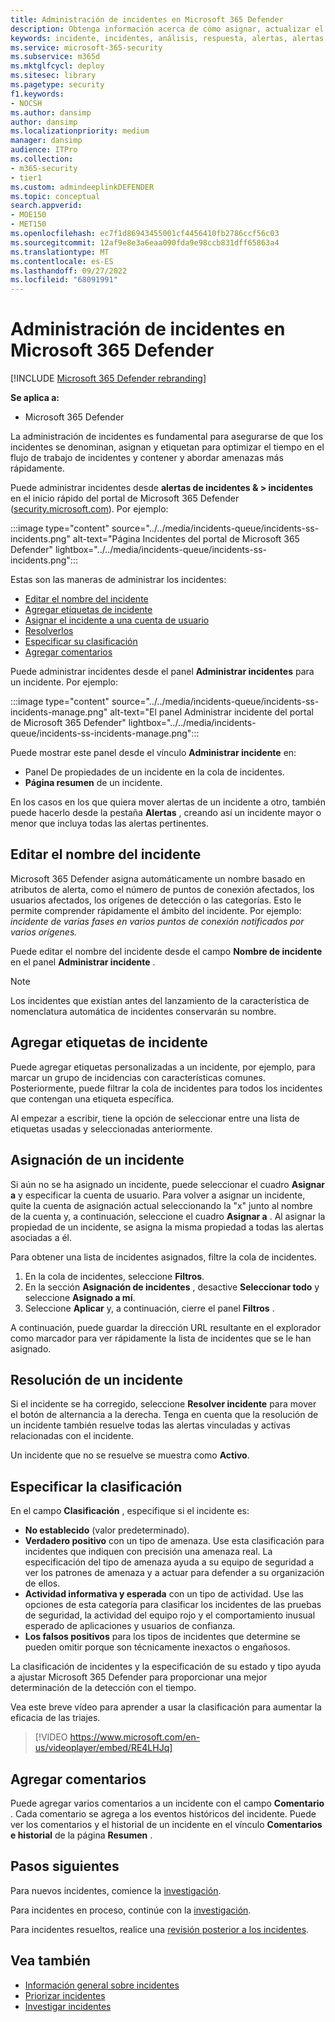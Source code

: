 ```yaml
---
title: Administración de incidentes en Microsoft 365 Defender
description: Obtenga información acerca de cómo asignar, actualizar el estado
keywords: incidente, incidentes, análisis, respuesta, alertas, alertas correlacionadas, asignación, actualización, estado, administración, clasificación, microsoft, 365, m365
ms.service: microsoft-365-security
ms.subservice: m365d
ms.mktglfcycl: deploy
ms.sitesec: library
ms.pagetype: security
f1.keywords:
- NOCSH
ms.author: dansimp
author: dansimp
ms.localizationpriority: medium
manager: dansimp
audience: ITPro
ms.collection:
- m365-security
- tier1
ms.custom: admindeeplinkDEFENDER
ms.topic: conceptual
search.appverid:
- MOE150
- MET150
ms.openlocfilehash: ec7f1d86943455001cf4456410fb2786ccf56c03
ms.sourcegitcommit: 12af9e8e3a6eaa090fda9e98ccb831dff65863a4
ms.translationtype: MT
ms.contentlocale: es-ES
ms.lasthandoff: 09/27/2022
ms.locfileid: "68091991"
---
```

# <a name="manage-incidents-in-microsoft-365-defender"></a>Administración de incidentes en Microsoft 365 Defender

[!INCLUDE [Microsoft 365 Defender rebranding](../includes/microsoft-defender.md)]


**Se aplica a:**
- Microsoft 365 Defender

La administración de incidentes es fundamental para asegurarse de que los incidentes se denominan, asignan y etiquetan para optimizar el tiempo en el flujo de trabajo de incidentes y contener y abordar amenazas más rápidamente.

Puede administrar incidentes desde **alertas de incidentes & > incidentes** en el inicio rápido del portal de Microsoft 365 Defender ([security.microsoft.com](https://security.microsoft.com)). Por ejemplo:

:::image type="content" source="../../media/incidents-queue/incidents-ss-incidents.png" alt-text="Página Incidentes del portal de Microsoft 365 Defender" lightbox="../../media/incidents-queue/incidents-ss-incidents.png":::

Estas son las maneras de administrar los incidentes:

- [Editar el nombre del incidente](#edit-the-incident-name)
- [Agregar etiquetas de incidente](#add-incident-tags)
- [Asignar el incidente a una cuenta de usuario](#assign-an-incident)
- [Resolverlos](#resolve-an-incident)
- [Especificar su clasificación](#specify-the-classification)
- [Agregar comentarios](#add-comments)

Puede administrar incidentes desde el panel **Administrar incidentes** para un incidente. Por ejemplo:

:::image type="content" source="../../media/incidents-queue/incidents-ss-incidents-manage.png" alt-text="El panel Administrar incidente del portal de Microsoft 365 Defender" lightbox="../../media/incidents-queue/incidents-ss-incidents-manage.png":::

Puede mostrar este panel desde el vínculo **Administrar incidente** en:

- Panel De propiedades de un incidente en la cola de incidentes.
- **Página resumen** de un incidente.

En los casos en los que quiera mover alertas de un incidente a otro, también puede hacerlo desde la pestaña **Alertas** , creando así un incidente mayor o menor que incluya todas las alertas pertinentes.

## <a name="edit-the-incident-name"></a>Editar el nombre del incidente

Microsoft 365 Defender asigna automáticamente un nombre basado en atributos de alerta, como el número de puntos de conexión afectados, los usuarios afectados, los orígenes de detección o las categorías. Esto le permite comprender rápidamente el ámbito del incidente. Por ejemplo: *incidente de varias fases en varios puntos de conexión notificados por varios orígenes.*

Puede editar el nombre del incidente desde el campo **Nombre de incidente** en el panel **Administrar incidente** .

> [!NOTE]
> Los incidentes que existían antes del lanzamiento de la característica de nomenclatura automática de incidentes conservarán su nombre.

## <a name="add-incident-tags"></a>Agregar etiquetas de incidente

Puede agregar etiquetas personalizadas a un incidente, por ejemplo, para marcar un grupo de incidencias con características comunes. Posteriormente, puede filtrar la cola de incidentes para todos los incidentes que contengan una etiqueta específica.

Al empezar a escribir, tiene la opción de seleccionar entre una lista de etiquetas usadas y seleccionadas anteriormente.

## <a name="assign-an-incident"></a>Asignación de un incidente

Si aún no se ha asignado un incidente, puede seleccionar el cuadro **Asignar a** y especificar la cuenta de usuario. Para volver a asignar un incidente, quite la cuenta de asignación actual seleccionando la "x" junto al nombre de la cuenta y, a continuación, seleccione el cuadro **Asignar a** . Al asignar la propiedad de un incidente, se asigna la misma propiedad a todas las alertas asociadas a él.

Para obtener una lista de incidentes asignados, filtre la cola de incidentes. 

1. En la cola de incidentes, seleccione **Filtros**.
2. En la sección **Asignación de incidentes** , desactive **Seleccionar todo** y seleccione **Asignado a mí**.
3. Seleccione **Aplicar** y, a continuación, cierre el panel **Filtros** .

A continuación, puede guardar la dirección URL resultante en el explorador como marcador para ver rápidamente la lista de incidentes que se le han asignado.

## <a name="resolve-an-incident"></a>Resolución de un incidente

Si el incidente se ha corregido, seleccione **Resolver incidente** para mover el botón de alternancia a la derecha. Tenga en cuenta que la resolución de un incidente también resuelve todas las alertas vinculadas y activas relacionadas con el incidente.

Un incidente que no se resuelve se muestra como **Activo**.

## <a name="specify-the-classification"></a>Especificar la clasificación

En el campo **Clasificación** , especifique si el incidente es:

- **No establecido** (valor predeterminado).
- **Verdadero positivo** con un tipo de amenaza. Use esta clasificación para incidentes que indiquen con precisión una amenaza real. La especificación del tipo de amenaza ayuda a su equipo de seguridad a ver los patrones de amenaza y a actuar para defender a su organización de ellos.
- **Actividad informativa y esperada** con un tipo de actividad. Use las opciones de esta categoría para clasificar los incidentes de las pruebas de seguridad, la actividad del equipo rojo y el comportamiento inusual esperado de aplicaciones y usuarios de confianza.
- **Los falsos positivos** para los tipos de incidentes que determine se pueden omitir porque son técnicamente inexactos o engañosos.

La clasificación de incidentes y la especificación de su estado y tipo ayuda a ajustar Microsoft 365 Defender para proporcionar una mejor determinación de la detección con el tiempo.

Vea este breve vídeo para aprender a usar la clasificación para aumentar la eficacia de las triajes.  
> [!VIDEO https://www.microsoft.com/en-us/videoplayer/embed/RE4LHJq]

## <a name="add-comments"></a>Agregar comentarios

Puede agregar varios comentarios a un incidente con el campo **Comentario** . Cada comentario se agrega a los eventos históricos del incidente. Puede ver los comentarios y el historial de un incidente en el vínculo **Comentarios e historial** de la página **Resumen** .

## <a name="next-steps"></a>Pasos siguientes

Para nuevos incidentes, comience la [investigación](investigate-incidents.md).

Para incidentes en proceso, continúe con la [investigación](investigate-incidents.md).

Para incidentes resueltos, realice una [revisión posterior a los incidentes](first-incident-post.md).

## <a name="see-also"></a>Vea también

- [Información general sobre incidentes](incidents-overview.md)
- [Priorizar incidentes](incident-queue.md)
- [Investigar incidentes](investigate-incidents.md)
